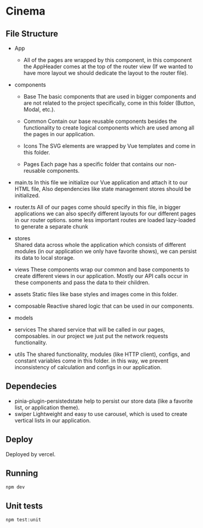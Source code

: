 # Cinema


## File Structure

 - App  
	 - All of the pages are wrapped by this component, in this component the AppHeader comes at the top of the router view (If we wanted to have more layout we should dedicate the layout to the router file).  
	 
 -  components
	 - 	 Base
		 The basic components that are used in bigger components and are not related to the project specifically, come in this folder (Button, Modal, etc.).
	  -   Common
		 Contain our base reusable components besides the functionality to create logical components which are used among all the pages in our application. 
		 
	 -   Icons
		 The SVG elements are wrapped by Vue templates and come in this folder.
	 -   Pages
		 Each page has a specific folder that contains our non-reusable components.
		 

 -  main.ts
	In this file we initialize our Vue application and attach it to our HTML file, Also dependencies like state management stores should be initialized.
 - router.ts
	 All of our pages come should specify in this file, in bigger applications we can also specify different layouts for our different pages in our router options. some less important routes are loaded lazy-loaded to generate a separate chunk
 - stores       
	 Shared data across whole the application which consists of different modules (in our application we only have favorite shows), we can persist its data to local storage.
 - views
	 These components wrap our common and base components to create different views in our application. Mostly our API calls occur in these components and pass the data to their children.
 - assets
	 Static files like base styles and images come in this folder.    
 - composable
	  Reactive shared logic that can be used in our components.
 - models       
 - services
	 The shared service that will be called in our pages, composables. in our project we just put the network requests functionality.
	     
 -  utils
	 The shared functionality, modules (like HTTP client), configs, and constant variables come in this folder. in this way, we prevent inconsistency of calculation and configs in our application.

## Dependecies

 - pinia-plugin-persistedstate
	 help to persist our store data (like a favorite list, or application theme).
 - swiper
	 Lightweight and easy to use carousel, which is used to create vertical lists in our application.

## Deploy

Deployed by vercel.

## Running

    npm dev
    
## Unit tests

    npm test:unit
